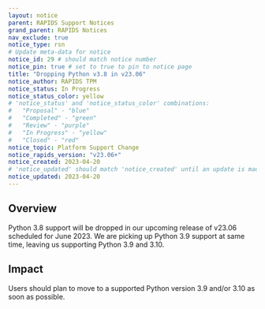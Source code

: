 ```yaml
---
layout: notice
parent: RAPIDS Support Notices
grand_parent: RAPIDS Notices
nav_exclude: true
notice_type: rsn
# Update meta-data for notice
notice_id: 29 # should match notice number
notice_pin: true # set to true to pin to notice page
title: "Dropping Python v3.8 in v23.06"
notice_author: RAPIDS TPM
notice_status: In Progress
notice_status_color: yellow
# 'notice_status' and 'notice_status_color' combinations:
#   "Proposal" - "blue"
#   "Completed" - "green"
#   "Review" - "purple"
#   "In Progress" - "yellow"
#   "Closed" - "red"
notice_topic: Platform Support Change
notice_rapids_version: "v23.06+"
notice_created: 2023-04-20
# 'notice_updated' should match 'notice_created' until an update is made
notice_updated: 2023-04-20
---
```


## Overview

Python 3.8 support will be dropped in our upcoming release of v23.06 scheduled for June 2023. We are picking up Python 3.9 support at same time, leaving us supporting Python 3.9 and 3.10.


## Impact

Users should plan to move to a supported Python version 3.9 and/or 3.10 as soon as possible. 


